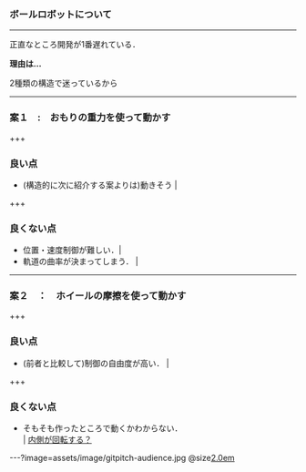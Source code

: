 ### ボールロボットについて

---

正直なところ開発が1番遅れている．

**理由は…**

2種類の構造で迷っているから

---
### 案１　:　おもりの重力を使って動かす

+++

### 良い点

- (構造的に次に紹介する案よりは)動きそう |

+++

### 良くない点

- 位置・速度制御が難しい．|
- 軌道の曲率が決まってしまう． |

---
### 案２　：　ホイールの摩擦を使って動かす

+++

### 良い点
 
- (前者と比較して)制御の自由度が高い． |

+++

### 良くない点

- そもそも作ったところで動くかわからない． <br> |
 [内側が回転する？](https://www.youtube.com/watch?time_continue=65&v=ZluyTRFn3OY)

<!-- 

### 他にも色々できます

<br>
<div class="left">
    <i class="fa fa-child fa-5x" aria-hidden="true"> </i><br>
    <a href="https://gitpitch.com/docs/about/" class="pro-link">
    詳細はこちら</a>
</div>
<div class="right">
    <ul>
        <li>HTMLのタグが</li>
        <li>使えるので、</li>
        <li>レイアウトは</li>
        <li>基本的に</li>
        <li>自由自在です。</li>
    </ul>
</div>
-->

---?image=assets/image/gitpitch-audience.jpg
@size[2.0em](@color[bl](おわり))

